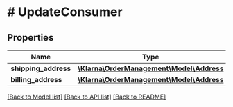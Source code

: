 # # UpdateConsumer

## Properties

Name | Type | Description | Notes
------------ | ------------- | ------------- | -------------
**shipping_address** | [**\Klarna\OrderManagement\Model\Address**](Address.md) |  | [optional]
**billing_address** | [**\Klarna\OrderManagement\Model\Address**](Address.md) |  | [optional]

[[Back to Model list]](../../README.md#models) [[Back to API list]](../../README.md#endpoints) [[Back to README]](../../README.md)
